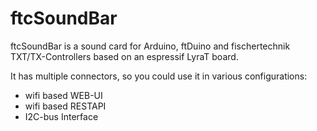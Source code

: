# ftcSoundBar

ftcSoundBar is a sound card for Arduino, ftDuino and fischertechnik TXT/TX-Controllers based on an espressif LyraT board.

It has multiple connectors, so you could use it in various configurations:
- wifi based WEB-UI
- wifi based RESTAPI
- I2C-bus Interface
